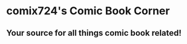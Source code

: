 <!DOCTYPE html>
<html>
<head>
    <title></title>
    <link href="Content/bootstrap.min.css" rel="stylesheet" />
	<meta charset="utf-8" />
</head>
<body>
    <div class="container">
        <div class="jumbotron">
            <h1>comix724's Comic Book Corner</h1>
            <h2>Your source for all things comic book related!</h2>
        </div>
    </div>
    <script src="Scripts/jquery-2.1.4.min.js"></script>
    <script src="Scripts/bootstrap.min.js"></script>
</body>
</html>
